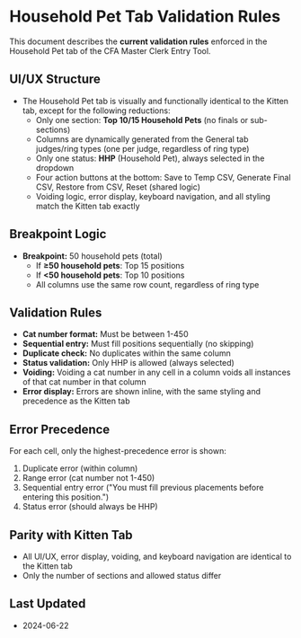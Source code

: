 # Household Pet Tab Validation Rules

This document describes the **current validation rules** enforced in the Household Pet tab of the CFA Master Clerk Entry Tool.

## UI/UX Structure
- The Household Pet tab is visually and functionally identical to the Kitten tab, except for the following reductions:
  - Only one section: **Top 10/15 Household Pets** (no finals or sub-sections)
  - Columns are dynamically generated from the General tab judges/ring types (one per judge, regardless of ring type)
  - Only one status: **HHP** (Household Pet), always selected in the dropdown
  - Four action buttons at the bottom: Save to Temp CSV, Generate Final CSV, Restore from CSV, Reset (shared logic)
  - Voiding logic, error display, keyboard navigation, and all styling match the Kitten tab exactly

## Breakpoint Logic
- **Breakpoint:** 50 household pets (total)
  - If **≥50 household pets**: Top 15 positions
  - If **<50 household pets**: Top 10 positions
  - All columns use the same row count, regardless of ring type

## Validation Rules
- **Cat number format:** Must be between 1-450
- **Sequential entry:** Must fill positions sequentially (no skipping)
- **Duplicate check:** No duplicates within the same column
- **Status validation:** Only HHP is allowed (always selected)
- **Voiding:** Voiding a cat number in any cell in a column voids all instances of that cat number in that column
- **Error display:** Errors are shown inline, with the same styling and precedence as the Kitten tab

## Error Precedence
For each cell, only the highest-precedence error is shown:
1. Duplicate error (within column)
2. Range error (cat number not 1-450)
3. Sequential entry error ("You must fill previous placements before entering this position.")
4. Status error (should always be HHP)

## Parity with Kitten Tab
- All UI/UX, error display, voiding, and keyboard navigation are identical to the Kitten tab
- Only the number of sections and allowed status differ

## Last Updated
- 2024-06-22 